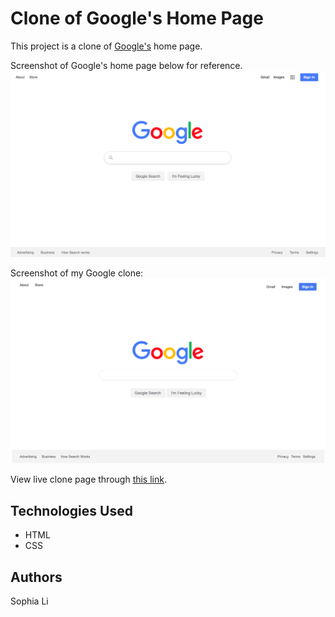 # Clone of Google's Home Page

This project is a clone of [Google's](https://google.com) home page. 

Screenshot of Google's home page below for reference. 
![Google screenshot](images/Google-screenshot.png)


Screenshot of my Google clone:
![Clone screenshot](images/Google-clone-screenshot.png)

View live clone page through [this link](https://sophi-li.github.io/google-clone/).

## Technologies Used
- HTML
- CSS

## Authors
Sophia Li